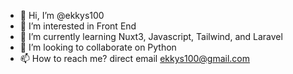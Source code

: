 - 👋 Hi, I’m @ekkys100
- 👀 I’m interested in Front End
- 🌱 I’m currently learning Nuxt3, Javascript, Tailwind, and Laravel
- 💞️ I’m looking to collaborate on Python
- 📫 How to reach me? direct email ekkys100@gmail.com

<!---
ekkys100/ekkys100 is a ✨ special ✨ repository because its `README.md` (this file) appears on your GitHub profile.
You can click the Preview link to take a look at your changes.
--->

